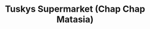 ---
title: "Tuskys Supermarket (Chap Chap Matasia)"
url: /matasia/tuskys-supermarket-chap-chap-matasia/
shop: Supermarkt
---